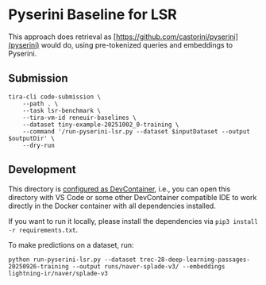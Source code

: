 # Pyserini Baseline for LSR

This approach does retrieval as [https://github.com/castorini/pyserini](pyserini) would do, using pre-tokenized queries and embeddings to Pyserini.


## Submission

```
tira-cli code-submission \
    --path . \
    --task lsr-benchmark \
    --tira-vm-id reneuir-baselines \
    --dataset tiny-example-20251002_0-training \
    --command '/run-pyserini-lsr.py --dataset $inputDataset --output $outputDir' \
    --dry-run
```

## Development

This directory is [configured as DevContainer](https://code.visualstudio.com/docs/devcontainers/containers), i.e., you can open this directory with VS Code or some other DevContainer compatible IDE to work directly in the Docker container with all dependencies installed.

If you want to run it locally, please install the dependencies via `pip3 install -r requirements.txt`.

To make predictions on a dataset, run:

```
python run-pyserini-lsr.py --dataset trec-28-deep-learning-passages-20250926-training --output runs/naver-splade-v3/ --embeddings lightning-ir/naver/splade-v3
```

